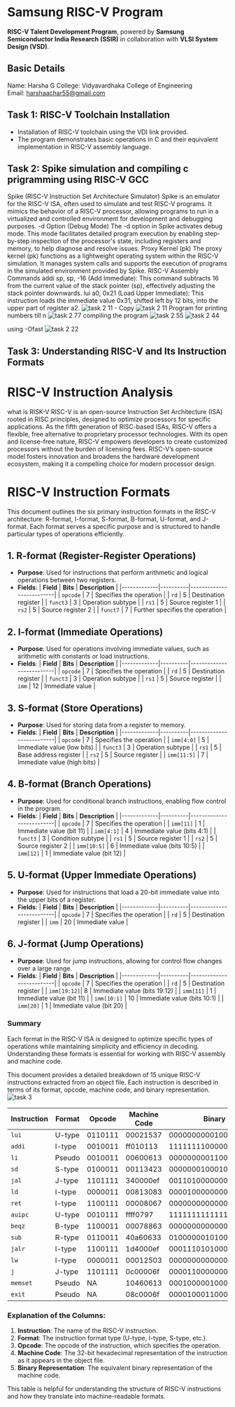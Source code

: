 
# Samsung RISC-V Program  

**RISC-V Talent Development Program**, powered by **Samsung Semiconductor India Research (SSIR)** in collaboration with **VLSI System Design (VSD)**.  

## Basic Details  
Name: Harsha G 
College: Vidyavardhaka College of Engineering  
Email: harshaachar55@gmail.com  

## Task 1: RISC-V Toolchain Installation 
- Installation of RISC-V toolchain using the VDI link provided.
- The program demonstrates basic operations in C and their equivalent implementation in RISC-V assembly language.
    
## Task 2: Spike simulation and compiling c prigramming using RISC-V GCC
Spike (RISC-V Instruction Set Architecture Simulator) Spike is an emulator for the RISC-V ISA, often used to simulate and test RISC-V programs. It mimics the behavior of a RISC-V processor, allowing programs to run in a virtualized and controlled environment for development and debugging purposes.
-d Option (Debug Mode) The -d option in Spike activates debug mode. This mode facilitates detailed program execution by enabling step-by-step inspection of the processor's state, including registers and memory, to help diagnose and resolve issues.
Proxy Kernel (pk) The proxy kernel (pk) functions as a lightweight operating system within the RISC-V simulation. It manages system calls and supports the execution of programs in the simulated environment provided by Spike.
RISC-V Assembly Commands addi sp, sp, -16 (Add Immediate): This command subtracts 16 from the current value of the stack pointer (sp), effectively adjusting the stack pointer downwards. lui a0, 0x21 (Load Upper Immediate): This instruction loads the immediate value 0x31, shifted left by 12 bits, into the upper part of register a2.
![task 2 11 - Copy](https://github.com/user-attachments/assets/5720d23d-d326-42ec-8d21-1b737dc09ae1)
![task 2 11](https://github.com/user-attachments/assets/df38dd18-8c0a-491a-a16a-9e4c66cffe90)
Program for printing numbers till n
![task 2 77](https://github.com/user-attachments/assets/d53c9fb3-fb96-4874-871b-0544633ed5ca)
compiling the program
![task 2 55](https://github.com/user-attachments/assets/0c5b51f4-1996-4322-aff5-32927529f101)
![task 2 44](https://github.com/user-attachments/assets/8b70e449-7aaa-431f-bd48-99b8bc54ff8a)

using -Ofast
![task 2 22](https://github.com/user-attachments/assets/cf96fcb9-36d7-4b04-bb65-b966444f9762)






## Task 3: Understanding RISC-V and Its Instruction Formats
# RISC-V Instruction Analysis
what is RISK-V
RISC-V is an open-source Instruction Set Architecture (ISA) rooted in RISC principles, designed to optimize processors for specific applications.
As the fifth generation of RISC-based ISAs, RISC-V offers a flexible, free alternative to proprietary processor technologies.
With its open and license-free nature, RISC-V empowers developers to create customized processors without the burden of licensing fees.
RISC-V’s open-source model fosters innovation and broadens the hardware development ecosystem, making it a compelling choice for modern processor design.

# RISC-V Instruction Formats

This document outlines the six primary instruction formats in the RISC-V architecture: R-format, I-format, S-format, B-format, U-format, and J-format. Each format serves a specific purpose and is structured to handle particular types of operations efficiently.

## 1. R-format (Register-Register Operations)
- **Purpose**: Used for instructions that perform arithmetic and logical operations between two registers.
- **Fields**:
  | **Field**   | **Bits** | **Description**          |
  |-------------|----------|--------------------------|
  | `opcode`    | 7        | Specifies the operation  |
  | `rd`        | 5        | Destination register     |
  | `funct3`    | 3        | Operation subtype        |
  | `rs1`       | 5        | Source register 1        |
  | `rs2`       | 5        | Source register 2        |
  | `funct7`    | 7        | Further specifies the operation |

## 2. I-format (Immediate Operations)
- **Purpose**: Used for operations involving immediate values, such as arithmetic with constants or load instructions.
- **Fields**:
  | **Field**   | **Bits** | **Description**          |
  |-------------|----------|--------------------------|
  | `opcode`    | 7        | Specifies the operation  |
  | `rd`        | 5        | Destination register     |
  | `funct3`    | 3        | Operation subtype        |
  | `rs1`       | 5        | Source register          |
  | `imm`       | 12       | Immediate value          |

## 3. S-format (Store Operations)
- **Purpose**: Used for storing data from a register to memory.
- **Fields**:
  | **Field**   | **Bits** | **Description**          |
  |-------------|----------|--------------------------|
  | `opcode`    | 7        | Specifies the operation  |
  | `imm[4:0]`  | 5        | Immediate value (low bits) |
  | `funct3`    | 3        | Operation subtype        |
  | `rs1`       | 5        | Base address register    |
  | `rs2`       | 5        | Source register          |
  | `imm[11:5]` | 7        | Immediate value (high bits) |

## 4. B-format (Branch Operations)
- **Purpose**: Used for conditional branch instructions, enabling flow control in the program.
- **Fields**:
  | **Field**   | **Bits** | **Description**          |
  |-------------|----------|--------------------------|
  | `opcode`    | 7        | Specifies the operation  |
  | `imm[11]`   | 1        | Immediate value (bit 11) |
  | `imm[4:1]`  | 4        | Immediate value (bits 4:1) |
  | `funct3`    | 3        | Condition subtype        |
  | `rs1`       | 5        | Source register 1        |
  | `rs2`       | 5        | Source register 2        |
  | `imm[10:5]` | 6        | Immediate value (bits 10:5) |
  | `imm[12]`   | 1        | Immediate value (bit 12) |

## 5. U-format (Upper Immediate Operations)
- **Purpose**: Used for instructions that load a 20-bit immediate value into the upper bits of a register.
- **Fields**:
  | **Field**   | **Bits** | **Description**          |
  |-------------|----------|--------------------------|
  | `opcode`    | 7        | Specifies the operation  |
  | `rd`        | 5        | Destination register     |
  | `imm`       | 20       | Immediate value          |

## 6. J-format (Jump Operations)
- **Purpose**: Used for jump instructions, allowing for control flow changes over a large range.
- **Fields**:
  | **Field**   | **Bits** | **Description**          |
  |-------------|----------|--------------------------|
  | `opcode`    | 7        | Specifies the operation  |
  | `rd`        | 5        | Destination register     |
  | `imm[19:12]`| 8        | Immediate value (bits 19:12) |
  | `imm[11]`   | 1        | Immediate value (bit 11) |
  | `imm[10:1]` | 10       | Immediate value (bits 10:1) |
  | `imm[20]`   | 1        | Immediate value (bit 20) |

### Summary
Each format in the RISC-V ISA is designed to optimize specific types of operations while maintaining simplicity and efficiency in decoding. Understanding these formats is essential for working with RISC-V assembly and machine code.



This document provides a detailed breakdown of 15 unique RISC-V instructions extracted from an object file. Each instruction is described in terms of its format, opcode, machine code, and binary representation.
![task 3](https://github.com/user-attachments/assets/23e9c52c-30f9-4c56-938a-f9d13f00ccfd)

| **Instruction** | **Format** | **Opcode** | **Machine Code** | **Binary Representation** |
|------------------|------------|------------|-------------------|--------------------------|
| `lui`           | U-type     | 0110111    | 00021537          | 00000000001000010101000011010011 |
| `addi`          | I-type     | 0010011    | ff010113          | 11111111000000010000000100010011 |
| `li`            | Pseudo     | 0010011    | 00600613          | 00000000011000000000011000010011 |
| `sd`            | S-type     | 0100011    | 00113423          | 00000001000100010011010000100011 |
| `jal`           | J-type     | 1101111    | 340000ef          | 00110100000000000000000011101111 |
| `ld`            | I-type     | 0000011    | 00813083          | 00001000000000010011000010000011 |
| `ret`           | I-type     | 1100111    | 00008067          | 00000000000000001000000001100111 |
| `auipc`         | U-type     | 0010111    | ffff0797          | 11111111111111110000011110010111 |
| `beqz`          | B-type     | 1100011    | 00078863          | 00000000000001111000100001100011 |
| `sub`           | R-type     | 0110011    | 40a60633          | 01000000101001100000011000110011 |
| `jalr`          | I-type     | 1100111    | 1d4000ef          | 00011101010000000000000011101111 |
| `lw`            | I-type     | 0000011    | 00012503          | 00000000000000010010010100000011 |
| `j`             | J-type     | 1101111    | 0c00006f          | 00001100000000000000000001101111 |
| `memset`        | Pseudo     | NA         | 10460613          | 00010000010001100000011000010011 |
| `exit`          | Pseudo     | NA         | 08c0006f          | 00001000110000000000000001101111 |

### Explanation of the Columns:

1. **Instruction**: The name of the RISC-V instruction.
2. **Format**: The instruction format type (U-type, I-type, S-type, etc.).
3. **Opcode**: The opcode of the instruction, which specifies the operation.
4. **Machine Code**: The 32-bit hexadecimal representation of the instruction as it appears in the object file.
5. **Binary Representation**: The equivalent binary representation of the machine code.

This table is helpful for understanding the structure of RISC-V instructions and how they translate into machine-readable formats.
